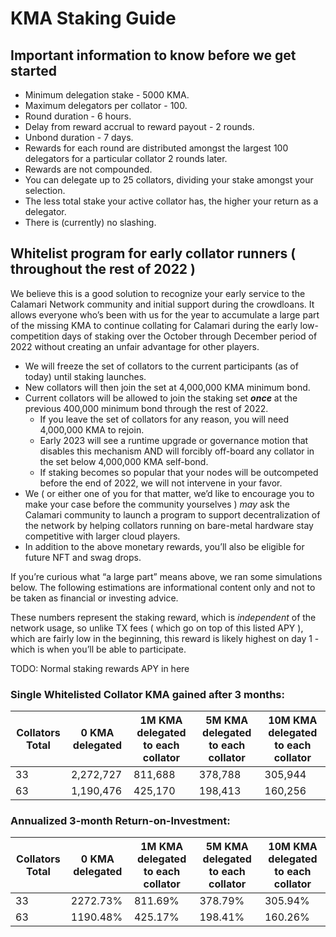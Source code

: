 # KMA Staking Guide

## Important information to know before we get started
- Minimum delegation stake - 5000 KMA.
- Maximum delegators per collator - 100.
- Round duration - 6 hours.
- Delay from reward accrual to reward payout - 2 rounds.
- Unbond duration - 7 days.
- Rewards for each round are distributed amongst the largest 100 delegators for a particular collator 2 rounds later.
- Rewards are not compounded.
- You can delegate up to 25 collators, dividing your stake amongst your selection.
- The less total stake your active collator has, the higher your return as a delegator.
- There is (currently) no slashing.

## Whitelist program for early collator runners ( throughout the rest of 2022 )
We believe this is a good solution to recognize your early service to the Calamari Network community and initial support during the crowdloans. It allows everyone who’s been with us for the year to accumulate a large part of the missing KMA to continue collating for Calamari during the early low-competition days of staking over the October through December period of 2022 without creating an unfair advantage for other players.

- We will freeze the set of collators to the current participants (as of today) until staking launches.
- New collators will then join the set at 4,000,000 KMA minimum bond.
- Current collators will be allowed to join the staking set ***once*** at the previous 400,000 minimum bond through the rest of 2022.
    - If you leave the set of collators for any reason, you will need 4,000,000 KMA to rejoin.
    - Early 2023 will see a runtime upgrade or governance motion that disables this mechanism AND will forcibly off-board any collator in the set below 4,000,000 KMA self-bond.
    - If staking becomes so popular that your nodes will be outcompeted before the end of 2022, we will not intervene in your favor.
- We ( or either one of you for that matter, we’d like to encourage you to make your case before the community yourselves ) *may* ask the Calamari community to launch a program to support decentralization of the network by helping collators running on bare-metal hardware stay competitive with larger cloud players.
- In addition to the above monetary rewards, you’ll also be eligible for future NFT and swag drops.

If you’re curious what “a large part” means above, we ran some simulations below.
The following estimations are informational content only and not to be taken as financial or investing advice.

These numbers represent the staking reward, which is *independent* of the network usage, so unlike TX fees ( which go on top of this listed APY ), which are fairly low in the beginning, this reward is likely highest on day 1 - which is when you’ll be able to participate.

TODO: Normal staking rewards APY in here

 ### Single Whitelisted Collator KMA gained after 3 months:

| Collators Total | 0 KMA delegated | 1M KMA delegated to each collator | 5M KMA delegated to each collator | 10M KMA delegated to each collator |
| --- | --- | --- | --- | --- |
| 33 | 2,272,727 | 811,688 | 378,788 | 305,944 |
| 63 | 1,190,476 | 425,170 | 198,413 | 160,256 |

### Annualized 3-month Return-on-Investment:

| Collators Total | 0 KMA delegated | 1M KMA delegated to each collator | 5M KMA delegated to each collator | 10M KMA delegated to each collator |
| --- | --- | --- | --- | --- |
| 33 | 2272.73% | 811.69% | 378.79% | 305.94% |
| 63 | 1190.48% | 425.17% | 198.41% | 160.26% |

<!-- 
TODO: Support early collators:
1. Whitelist for current community collators (around 28 collators)
2. Keep the bonding as 400k KMA for the first three months of staking launch. 
3. If early collators drop the collators during the three months, or they have less staking KMA than new collators, they will get out of the whitelist.
4. After three months, if early collators have collected enough KMA, they will keep running the collator if they have enough bond, otherwise they can quit the program. 
5. Giant Squid Program, to give away NFTs and other physical gifts to the collators
6. 25% transaction fees will goes to collators

TODO: Collator information:

1. Community Collator Program
2. How to apply to run a Calamari collator (need to update the requirements based on tokenomics)
3. Setup and run a Collator
4. Leaving the collator program
5. FAQ (new)
-->
